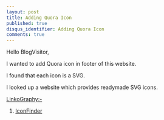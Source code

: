 ```yaml
---
layout: post
title: Adding Quora Icon
published: true
disqus_identifier: Adding Quora Icon
comments: true
---
```


Hello BlogVisitor,

I wanted to add Quora icon in footer of this website.

I found that each icon is a SVG.

I looked up a website which provides readymade SVG icons.

<u>LinkoGraphy:-</u>

1. [IconFinder](https://www.iconfinder.com/search/?q=quora)